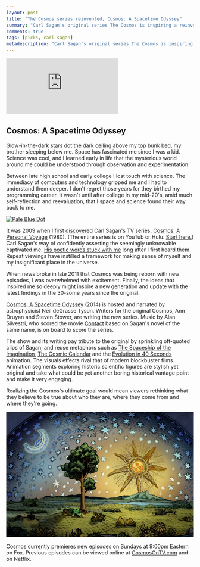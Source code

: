 ```yaml
---
layout: post
title: "The Cosmos series reinvented, Cosmos: A Spacetime Odyssey"
summary: "Carl Sagan's original series The Cosmos is inspiring a reinvented series with the same mission: amaze people with the truths of science."
comments: true
tags: [picks, carl-sagan]
metadescription: "Carl Sagan's original series The Cosmos is inspiring a reinvented series with the same mission: amaze people with the truths of science."
---
```


<div class="embed-container"><iframe title="Cosmos: A Spacetime Odyssey Official Trailer" src="https://www.youtube.com/embed/XFF2ECZ8m1A" frameborder="0" allowfullscreen></iframe></div>

## Cosmos: A Spacetime Odyssey

Glow-in-the-dark stars dot the dark ceiling above my top bunk bed, my brother sleeping below me. Space has fascinated me since I was a kid. Science was cool, and I learned early in life that the mysterious world around me could be understood through observation and experimentation.

Between late high school and early college I lost touch with science. The immediacy of computers and technology gripped me and I had to understand them deeper. I don't regret those years for they birthed my programming career. It wasn't until after college in my mid-20's, amid much self-reflection and reevaluation, that I space and science found their way back to me.

<div class="image">
    <a href="/images/posts/pale_blue_dot.jpg"><img src="/images/posts/pale_blue_dot.jpg" title="Pale Blue Dot" width="420"></a>
</div>

It was 2009 when I [first discovered](http://www.youtube.com/watch?v=zSgiXGELjbc&list=PLWS2mFp_C6rPPIPDdjOqPIM3b-yxxcFmu) Carl Sagan's TV series, [Cosmos: A Personal Voyage](http://en.wikipedia.org/wiki/Cosmos:_A_Personal_Voyage) (1980). (The entire series is on YouTub or Hulu. [Start here.](http://www.youtube.com/watch?v=ClPShKs9Kr0)) Carl Sagan's way of confidently asserting the seemingly unknowable captivated me. [His poetic words stuck with me](http://johnkary.net/blog/thoughts-on-carl-sagans-pale-blue-dot/) long after I first heard them. Repeat viewings have instilled a framework for making sense of myself and my insignificant place in the universe.

When news broke in late 2011 that Cosmos was being reborn with new episodes, I was overwhelmed with excitement. Finally, the ideas that inspired me so deeply might inspire a new generation and update with the latest findings in the 30-some years since the original.

[Cosmos: A Spacetime Odyssey](http://en.wikipedia.org/wiki/Cosmos:_A_Spacetime_Odyssey) (2014) is hosted and narrated by astrophysicist Neil deGrasse Tyson. Writers for the original Cosmos, Ann Druyan and Steven Stower, are writing the new series. Music by Alan Silvestri, who scored the movie <a href="http://www.imdb.com/title/tt0118884/">Contact</a> based on Sagan's novel of the same name, is on board to score the series.

The show and its writing pay tribute to the original by sprinkling oft-quoted clips of Sagan, and reuse metaphors such as [The Spaceship of the Imagination](http://www.youtube.com/watch?v=uWmbZ1K6ID0), [The Cosmic Calendar](http://www.youtube.com/watch?v=Ln8UwPd1z20) and the [Evolution in 40 Seconds](http://www.youtube.com/watch?v=gZpsVSVRsZk#t=355) animation. The visuals effects rival that of modern blockbuster films. Animation segments exploring historic scientific figures are stylish yet original and take what could be yet another boring historical vantage point and make it very engaging.

Realizing the Cosmos's ultimate goal would mean viewers rethinking what they believe to be true about who they are, where they come from and where they're going.

<div class="image">
    <a href="/images/posts/cosmos_animation.jpg"><img src="/images/posts/cosmos_animation.jpg" title="Animation still from Cosmos: A Spacetime Odyssey" width="614"></a>
</div>

Cosmos currently premieres new episodes on Sundays at 9:00pm Eastern on Fox. Previous episodes can be viewed online at [CosmosOnTV.com](http://www.cosmosontv.com/cosmosontv/full-episodes) and on Netflix.

